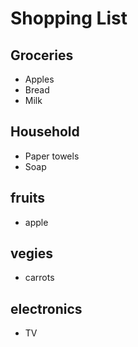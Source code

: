 # Shopping List

## Groceries
- Apples
- Bread
- Milk

## Household
- Paper towels
- Soap

## fruits
- apple

## vegies
- carrots

## electronics
- TV